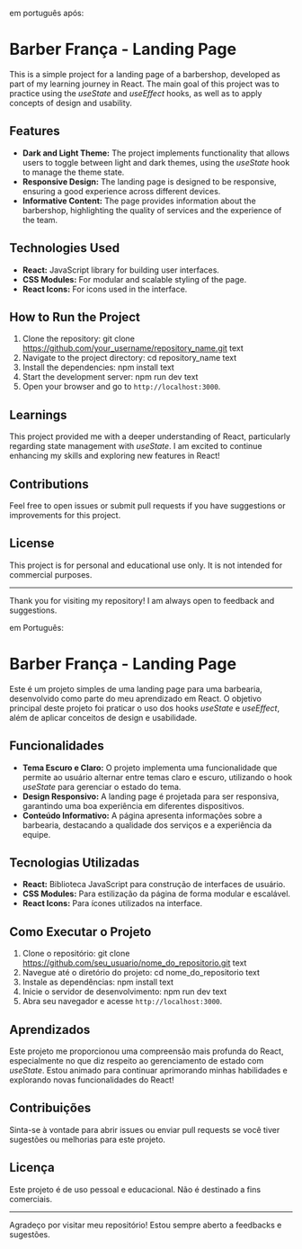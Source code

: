 em português após:


# Barber França - Landing Page

This is a simple project for a landing page of a barbershop, developed as part of my learning journey in React. The main goal of this project was to practice using the *useState* and *useEffect* hooks, as well as to apply concepts of design and usability.

## Features

- **Dark and Light Theme:** The project implements functionality that allows users to toggle between light and dark themes, using the *useState* hook to manage the theme state.
- **Responsive Design:** The landing page is designed to be responsive, ensuring a good experience across different devices.
- **Informative Content:** The page provides information about the barbershop, highlighting the quality of services and the experience of the team.

## Technologies Used

- **React:** JavaScript library for building user interfaces.
- **CSS Modules:** For modular and scalable styling of the page.
- **React Icons:** For icons used in the interface.

## How to Run the Project

1. Clone the repository:
git clone https://github.com/your_username/repository_name.git
text
2. Navigate to the project directory:
cd repository_name
text
3. Install the dependencies:
npm install
text
4. Start the development server:
npm run dev
text
5. Open your browser and go to `http://localhost:3000`.

## Learnings

This project provided me with a deeper understanding of React, particularly regarding state management with *useState*. I am excited to continue enhancing my skills and exploring new features in React!

## Contributions

Feel free to open issues or submit pull requests if you have suggestions or improvements for this project.

## License

This project is for personal and educational use only. It is not intended for commercial purposes.

---

Thank you for visiting my repository! I am always open to feedback and suggestions.

em Português:

# Barber França - Landing Page

Este é um projeto simples de uma landing page para uma barbearia, desenvolvido como parte do meu aprendizado em React. O objetivo principal deste projeto foi praticar o uso dos hooks *useState* e *useEffect*, além de aplicar conceitos de design e usabilidade.

## Funcionalidades

- **Tema Escuro e Claro:** O projeto implementa uma funcionalidade que permite ao usuário alternar entre temas claro e escuro, utilizando o hook *useState* para gerenciar o estado do tema.
- **Design Responsivo:** A landing page é projetada para ser responsiva, garantindo uma boa experiência em diferentes dispositivos.
- **Conteúdo Informativo:** A página apresenta informações sobre a barbearia, destacando a qualidade dos serviços e a experiência da equipe.

## Tecnologias Utilizadas

- **React:** Biblioteca JavaScript para construção de interfaces de usuário.
- **CSS Modules:** Para estilização da página de forma modular e escalável.
- **React Icons:** Para ícones utilizados na interface.

## Como Executar o Projeto

1. Clone o repositório:
git clone https://github.com/seu_usuario/nome_do_repositorio.git
text
2. Navegue até o diretório do projeto:
cd nome_do_repositorio
text
3. Instale as dependências:
npm install
text
4. Inicie o servidor de desenvolvimento:
npm run dev
text
5. Abra seu navegador e acesse `http://localhost:3000`.

## Aprendizados

Este projeto me proporcionou uma compreensão mais profunda do React, especialmente no que diz respeito ao gerenciamento de estado com *useState*. Estou animado para continuar aprimorando minhas habilidades e explorando novas funcionalidades do React!

## Contribuições

Sinta-se à vontade para abrir issues ou enviar pull requests se você tiver sugestões ou melhorias para este projeto.

## Licença

Este projeto é de uso pessoal e educacional. Não é destinado a fins comerciais.

---

Agradeço por visitar meu repositório! Estou sempre aberto a feedbacks e sugestões.
